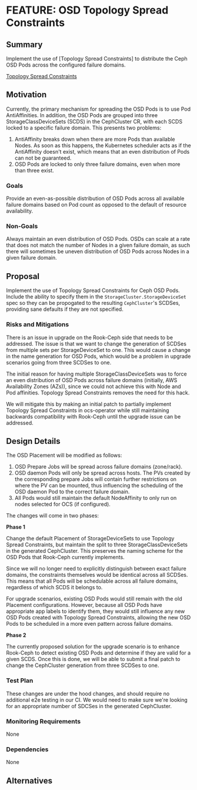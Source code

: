 # FEATURE: OSD Topology Spread Constraints

## Summary

Implement the use of [Topology Spread Constraints] to distribute the Ceph OSD
Pods across the configured failure domains.

[Topology Spread Constraints](https://kubernetes.io/docs/concepts/workloads/pods/pod-topology-spread-constraints/)

## Motivation

Currently, the primary mechanism for spreading the OSD Pods is to use Pod
AntiAffinities. In addition, the OSD Pods are grouped into three
StorageClassDeviceSets (SCDS) in the CephCluster CR, with each SCDS locked to a
specific failure domain. This presents two problems:

1. AntiAffinity breaks down when there are more Pods than available Nodes. As
   soon as this happens, the Kubernetes scheduler acts as if the AntiAffinity
   doesn't exist, which means that an even distribution of Pods can not be
   guaranteed.
2. OSD Pods are locked to only three failure domains, even when more than three
   exist.

### Goals

Provide an even-as-possible distribution of OSD Pods across all available
failure domains based on Pod count as opposed to the default of resource
availability.

### Non-Goals

Always maintain an even distribution of OSD Pods. OSDs can scale at a rate that
does not match the number of Nodes in a given failure domain, as such there
will sometimes be uneven distribution of OSD Pods across Nodes in a given
failure domain.

## Proposal

Implement the use of Topology Spread Constraints for Ceph OSD Pods. Include the
ability to specify them in the `StorageCluster.StorageDeviceSet` spec so they
can be propogated to the resulting `CephCluster`'s SCDSes, providing sane
defaults if they are not specified.

### Risks and Mitigations

There is an issue in upgrade on the Rook-Ceph side that needs to be addressed.
The issue is that we want to change the generation of SCDSes from multiple sets
per StorageDeviceSet to one. This would cause a change in the name generation
for OSD Pods, which would be a problem in upgrade scenarios going from three
SCDSes to one.

The initial reason for having multiple StorageClassDeviceSets was to force an
even distribution of OSD Pods across failure domains (initially, AWS
Availability Zones (AZs)), since we could not achieve this with Node and Pod
affinities. Topology Spread Constraints removes the need for this hack.

We will mitigate this by making an initial patch to partially implement
Topology Spread Constraints in ocs-operator while still maintaining backwards
compatibility with Rook-Ceph until the upgrade issue can be addressed.


## Design Details

The OSD Placement will be modified as follows:

1. OSD Prepare Jobs will be spread across failure domains (zone/rack).
2. OSD daemon Pods will only be spread across hosts. The PVs created by the
   corresponding prepare Jobs will contain further restrictions on where the PV
   can be mounted, thus influencing the scheduling of the OSD daemon Pod to the
   correct failure domain.
3. All Pods would still maintain the default NodeAffinity to only run on nodes
   selected for OCS (if configured).

The changes will come in two phases:

**Phase 1**

Change the default Placement of StorageDeviceSets to use Topology Spread
Constraints, but maintain the split to three StorageClassDeviceSets in the
generated CephCluster. This preserves the naming scheme for the OSD Pods that
Rook-Ceph currently implements.

Since we will no longer need to explicitly distinguish between exact failure
domains, the constraints themselves would be identical across all SCDSes. This
means that all Pods will be schedulable across all failure domains, regardless
of which SCDS it belongs to.

For upgrade scenarios, existing OSD Pods would still remain with the old
Placement configurations. However, because all OSD Pods have appropriate app
labels to identify them, they would still influence any new OSD Pods created
with Topology Spread Constraints, allowing the new OSD Pods to be scheduled
in a more even pattern across failure domains.

**Phase 2**

The currently proposed solution for the upgrade scenario is to enhance
Rook-Ceph to detect existing OSD Pods and determine if they are valid for a
given SCDS. Once this is done, we will be able to submit a final patch to
change the CephCluster generation from three SCDSes to one.

### Test Plan

These changes are under the hood changes, and should require no additional
e2e testing in our CI. We would need to make sure we're looking for an
appropriate number of SDCSes in the generated CephCluster.

### Monitoring Requirements

None

### Dependencies

None

## Alternatives

